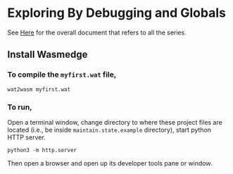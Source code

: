 # Exploring By Debugging and Globals

See [Here](https://github.com/elicorrales/learning-rust-n-wasm-tutorials/blob/main/README.md) for the overall document that refers to all the series.  
## Install Wasmedge  
### To compile the ```myfirst.wat``` file,  
```
wat2wasm myfirst.wat
```
  
### To run,  
Open a terminal window, change directory to where these project files are located (i.e., be inside ```maintain.state.example``` directory), start python HTTP server.
```
python3 -m http.server
```
  
Then open a browser and open up its developer tools pane or window.

